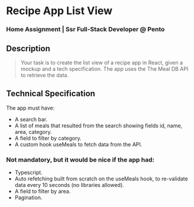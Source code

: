 # Recipe App List View
### Home Assignment | Ssr Full-Stack Developer @ Pento

## Description
> Your task is to create the list view of a recipe app in React, given a mockup and a tech specification. The app uses the The Meal DB API to retrieve the data.

## Technical Specification
The app must have:
- A search bar.
- A list of meals that resulted from the search showing fields id, name, area, category.
- A field to filter by category.
- A custom hook useMeals to fetch data from the API.

### Not mandatory, but it would be nice if the app had:
- Typescript.
- Auto refetching built from scratch on the useMeals hook, to re-validate data every 10 seconds (no libraries allowed).
- A field to filter by area.
- Pagination.


